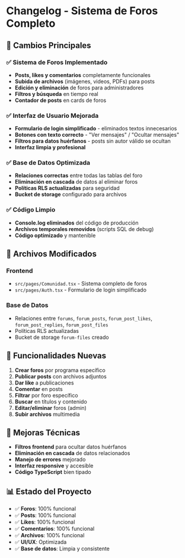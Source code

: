 # Changelog - Sistema de Foros Completo

## 🎯 Cambios Principales

### ✅ Sistema de Foros Implementado
- **Posts, likes y comentarios** completamente funcionales
- **Subida de archivos** (imágenes, videos, PDFs) para posts
- **Edición y eliminación** de foros para administradores
- **Filtros y búsqueda** en tiempo real
- **Contador de posts** en cards de foros

### ✅ Interfaz de Usuario Mejorada
- **Formulario de login simplificado** - eliminados textos innecesarios
- **Botones con texto correcto** - "Ver mensajes" / "Ocultar mensajes"
- **Filtros para datos huérfanos** - posts sin autor válido se ocultan
- **Interfaz limpia y profesional**

### ✅ Base de Datos Optimizada
- **Relaciones correctas** entre todas las tablas del foro
- **Eliminación en cascada** de datos al eliminar foros
- **Políticas RLS actualizadas** para seguridad
- **Bucket de storage** configurado para archivos

### ✅ Código Limpio
- **Console.log eliminados** del código de producción
- **Archivos temporales removidos** (scripts SQL de debug)
- **Código optimizado** y mantenible

## 📁 Archivos Modificados

### Frontend
- `src/pages/Comunidad.tsx` - Sistema completo de foros
- `src/pages/Auth.tsx` - Formulario de login simplificado

### Base de Datos
- Relaciones entre `forums`, `forum_posts`, `forum_post_likes`, `forum_post_replies`, `forum_post_files`
- Políticas RLS actualizadas
- Bucket de storage `forum-files` creado

## 🚀 Funcionalidades Nuevas

1. **Crear foros** por programa específico
2. **Publicar posts** con archivos adjuntos
3. **Dar like** a publicaciones
4. **Comentar** en posts
5. **Filtrar** por foro específico
6. **Buscar** en títulos y contenido
7. **Editar/eliminar** foros (admin)
8. **Subir archivos** multimedia

## 🔧 Mejoras Técnicas

- **Filtros frontend** para ocultar datos huérfanos
- **Eliminación en cascada** de datos relacionados
- **Manejo de errores** mejorado
- **Interfaz responsive** y accesible
- **Código TypeScript** bien tipado

## 📊 Estado del Proyecto

- ✅ **Foros**: 100% funcional
- ✅ **Posts**: 100% funcional  
- ✅ **Likes**: 100% funcional
- ✅ **Comentarios**: 100% funcional
- ✅ **Archivos**: 100% funcional
- ✅ **UI/UX**: Optimizada
- ✅ **Base de datos**: Limpia y consistente
